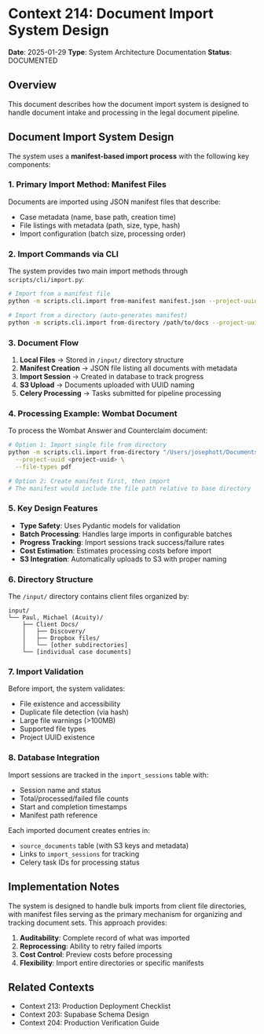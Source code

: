 # Context 214: Document Import System Design

**Date**: 2025-01-29
**Type**: System Architecture Documentation
**Status**: DOCUMENTED

## Overview

This document describes how the document import system is designed to handle document intake and processing in the legal document pipeline.

## Document Import System Design

The system uses a **manifest-based import process** with the following key components:

### 1. Primary Import Method: Manifest Files

Documents are imported using JSON manifest files that describe:
- Case metadata (name, base path, creation time)
- File listings with metadata (path, size, type, hash)
- Import configuration (batch size, processing order)

### 2. Import Commands via CLI

The system provides two main import methods through `scripts/cli/import.py`:

```bash
# Import from a manifest file
python -m scripts.cli.import from-manifest manifest.json --project-uuid <uuid>

# Import from a directory (auto-generates manifest)
python -m scripts.cli.import from-directory /path/to/docs --project-uuid <uuid> --recursive
```

### 3. Document Flow

1. **Local Files** → Stored in `/input/` directory structure
2. **Manifest Creation** → JSON file listing all documents with metadata
3. **Import Session** → Created in database to track progress
4. **S3 Upload** → Documents uploaded with UUID naming
5. **Celery Processing** → Tasks submitted for pipeline processing

### 4. Processing Example: Wombat Document

To process the Wombat Answer and Counterclaim document:

```bash
# Option 1: Import single file from directory
python -m scripts.cli.import from-directory "/Users/josephott/Documents/phase_1_2_3_process_v5/input/Paul, Michael (Acuity)" \
  --project-uuid <project-uuid> \
  --file-types pdf

# Option 2: Create manifest first, then import
# The manifest would include the file path relative to base directory
```

### 5. Key Design Features

- **Type Safety**: Uses Pydantic models for validation
- **Batch Processing**: Handles large imports in configurable batches
- **Progress Tracking**: Import sessions track success/failure rates
- **Cost Estimation**: Estimates processing costs before import
- **S3 Integration**: Automatically uploads to S3 with proper naming

### 6. Directory Structure

The `/input/` directory contains client files organized by:
```
input/
└── Paul, Michael (Acuity)/
    ├── Client Docs/
    │   ├── Discovery/
    │   ├── Dropbox files/
    │   └── [other subdirectories]
    └── [individual case documents]
```

### 7. Import Validation

Before import, the system validates:
- File existence and accessibility
- Duplicate file detection (via hash)
- Large file warnings (>100MB)
- Supported file types
- Project UUID existence

### 8. Database Integration

Import sessions are tracked in the `import_sessions` table with:
- Session name and status
- Total/processed/failed file counts
- Start and completion timestamps
- Manifest path reference

Each imported document creates entries in:
- `source_documents` table (with S3 keys and metadata)
- Links to `import_sessions` for tracking
- Celery task IDs for processing status

## Implementation Notes

The system is designed to handle bulk imports from client file directories, with manifest files serving as the primary mechanism for organizing and tracking document sets. This approach provides:

1. **Auditability**: Complete record of what was imported
2. **Reprocessing**: Ability to retry failed imports
3. **Cost Control**: Preview costs before processing
4. **Flexibility**: Import entire directories or specific manifests

## Related Contexts

- Context 213: Production Deployment Checklist
- Context 203: Supabase Schema Design
- Context 204: Production Verification Guide